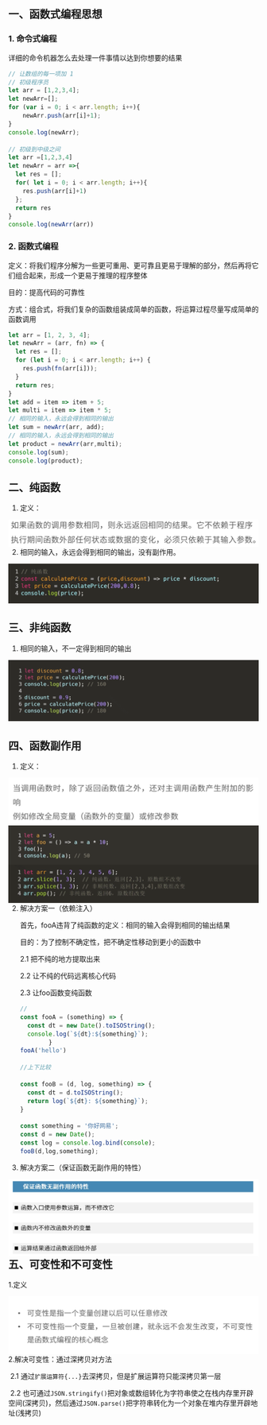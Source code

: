 ## 一、函数式编程思想

### 1. 命令式编程

详细的命令机器怎么去处理一件事情以达到你想要的结果

```javascript
// 让数组的每一项加 1
// 初级程序员
let arr = [1,2,3,4];
let newArr=[];
for (var i = 0; i < arr.length; i++){
	newArr.push(arr[i]+1);
}
console.log(newArr);

// 初级到中级之间
let arr =[1,2,3,4]
let newArr = arr =>{
  let res = [];
  for( let i = 0; i < arr.length; i++){
    res.push(arr[i]+1)
  };
  return res
}
console.log(newArr(arr))
```

### 2. 函数式编程

定义：将我们程序分解为一些更可重用、更可靠且更易于理解的部分，然后再将它们组合起来，形成一个更易于推理的程序整体

目的：提高代码的可靠性

方式：组合式，将我们复杂的函数组装成简单的函数，将运算过程尽量写成简单的函数调用

```js
let arr = [1, 2, 3, 4];
let newArr = (arr, fn) => {
  let res = [];
  for (let i = 0; i < arr.length; i++) {
    res.push(fn(arr[i]));
  }
  return res;
}
let add = item => item + 5;
let multi = item => item * 5;
// 相同的输入，永远会得到相同的输出
let sum = newArr(arr, add);
// 相同的输入，永远会得到相同的输出
let product = newArr(arr,multi);
console.log(sum);
console.log(product);
```

## 二、纯函数

1. 定义：

<img src="函数式编程思想.assets/纯函数定义.png" alt="纯函数定义" style="zoom: 50%;" align="left" />

2. 相同的输入，永远会得到相同的输出，没有副作用。

<img src="函数式编程思想.assets/纯函数.png" alt="纯函数" style="zoom:50%;" />



## 三、非纯函数

1. 相同的输入，不一定得到相同的输出

<img src="函数式编程思想.assets/非纯函数.png" alt="非纯函数" style="zoom:50%;" />



## 四、函数副作用

1. 定义：

<img src="函数式编程思想.assets/函数副作用.png" alt="函数副作用" style="zoom:50%;" align="left"/>

<img src="函数式编程思想.assets/函数副作用代码1.png" alt="函数副作用代码1" style="zoom:50%;" align="left"/>

<img src="函数式编程思想.assets/函数副作用代码2.png" alt="函数副作用代码2" style="zoom: 50%;" align="left"/>

2. 解决方案一（依赖注入）

   首先，fooA违背了纯函数的定义：相同的输入会得到相同的输出结果

   目的：为了控制不确定性，把不确定性移动到更小的函数中

   2.1 把不纯的地方提取出来

   2.2 让不纯的代码远离核心代码

   2.3 让foo函数变纯函数

   ```js
   //
   const fooA = (something) => {
     const dt = new Date().toISOString();
     console.log(`${dt}:${something}`);
           }
   fooA('hello')
   
   //上下比较
   
   const fooB = (d, log, something) => {
     const dt = d.toISOString();
     return log(`${dt}: ${something}`);
   }
    
   const something = '你好网易';
   const d = new Date();
   const log = console.log.bind(console);
   fooB(d,log,something);
   ```

   

3. 解决方案二（保证函数无副作用的特性）

<img src="函数式编程思想.assets/保证函数无副作用的特性.png" alt="保证函数无副作用的特性" style="zoom: 50%;" align="left"/>

## 五、可变性和不可变性

1.定义

<img src="函数式编程思想.assets/可变性和不可变性.png" alt="可变性和不可变性" style="zoom:50%;" align="left"/>

2.解决可变性：通过深拷贝对方法

​	2.1 通过`扩展运算符{...}`去深拷贝，但是扩展运算符只能深拷贝第一层

​	2.2 也可通过`JSON.stringify()`把对象或数组转化为字符串使之在栈内存里开辟空间(深拷贝)，然后通过`JSON.parse()`把字符串转化为一个对象在堆内存里开辟地址(浅拷贝)
